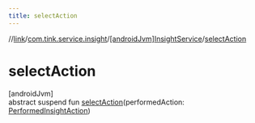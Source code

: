 ```yaml
---
title: selectAction
---
```

//[link](../../../index.html)/[com.tink.service.insight](../index.html)/[[androidJvm]InsightService](index.html)/[selectAction](select-action.html)



# selectAction



[androidJvm]\
abstract suspend fun [selectAction](select-action.html)(performedAction: [PerformedInsightAction](../../com.tink.model.insights/[android-jvm]-performed-insight-action/index.html))




